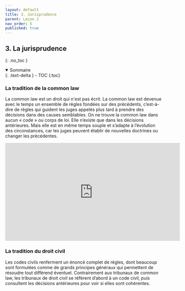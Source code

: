 ```yaml
---
layout: default
title: 3. Jurisprudence
parent: Leçon 2
nav_order: 5
published: true
---
```


## 3. La jurisprudence
{: .no_toc }

<details open markdown="block">
  <summary>
    Sommaire
  </summary>
  {: .text-delta }
- TOC
{:toc}
</details>

### La tradition de la common law
La common law est un droit qui n'est pas écrit. La common law est devenue avec le temps un ensemble de règles fondées sur des précédents, c’est-à-dire de règles qui guident les juges appelés plus tard à prendre des décisions dans des causes semblables. On ne trouve la common law dans aucun « code » ou corps de loi. Elle n’existe que dans les décisions antérieures. Mais elle est en même temps souple et s’adapte à l’évolution des circonstances, car les juges peuvent établir de nouvelles doctrines ou changer les précédentes.

<iframe width="560" height="315" src="https://www.youtube.com/embed/aRwXvZAhvbc?si=rPlzb2LVL2kFSDZ1" title="YouTube video player" frameborder="0" allow="accelerometer; autoplay; clipboard-write; encrypted-media; gyroscope; picture-in-picture; web-share" allowfullscreen></iframe>

### La tradition du droit civil
Les codes civils renferment un énoncé complet de règles, dont beaucoup sont formulées comme de grands principes généraux qui permettent de résoudre tout différend éventuel. Contrairement aux tribunaux de common law, les tribunaux de droit civil se réfèrent d’abord à un code civil, puis consultent les décisions antérieures pour voir si elles sont cohérentes.